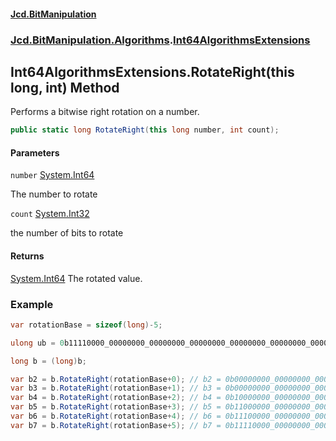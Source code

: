 #### [Jcd.BitManipulation](index 'index')
### [Jcd.BitManipulation.Algorithms](Jcd.BitManipulation.Algorithms 'Jcd.BitManipulation.Algorithms').[Int64AlgorithmsExtensions](Jcd.BitManipulation.Algorithms.Int64AlgorithmsExtensions 'Jcd.BitManipulation.Algorithms.Int64AlgorithmsExtensions')

## Int64AlgorithmsExtensions.RotateRight(this long, int) Method

Performs a bitwise right rotation on a number.

```csharp
public static long RotateRight(this long number, int count);
```
#### Parameters

<a name='Jcd.BitManipulation.Algorithms.Int64AlgorithmsExtensions.RotateRight(thislong,int).number'></a>

`number` [System.Int64](https://docs.microsoft.com/en-us/dotnet/api/System.Int64 'System.Int64')

The number to rotate

<a name='Jcd.BitManipulation.Algorithms.Int64AlgorithmsExtensions.RotateRight(thislong,int).count'></a>

`count` [System.Int32](https://docs.microsoft.com/en-us/dotnet/api/System.Int32 'System.Int32')

the number of bits to rotate

#### Returns
[System.Int64](https://docs.microsoft.com/en-us/dotnet/api/System.Int64 'System.Int64')
The rotated value.

### Example

```csharp
var rotationBase = sizeof(long)-5;

ulong ub = 0b11110000_00000000_00000000_00000000_00000000_00000000_00000000_00000000;

long b = (long)b;

var b2 = b.RotateRight(rotationBase+0); // b2 = 0b00000000_00000000_00000000_00000000_00000000_00000000_00000000_00011110
var b3 = b.RotateRight(rotationBase+1); // b3 = 0b00000000_00000000_00000000_00000000_00000000_00000000_00000000_00001111
var b4 = b.RotateRight(rotationBase+2); // b4 = 0b10000000_00000000_00000000_00000000_00000000_00000000_00000000_00000111
var b5 = b.RotateRight(rotationBase+3); // b5 = 0b11000000_00000000_00000000_00000000_00000000_00000000_00000000_00000011
var b6 = b.RotateRight(rotationBase+4); // b6 = 0b11100000_00000000_00000000_00000000_00000000_00000000_00000000_00000001
var b7 = b.RotateRight(rotationBase+5); // b7 = 0b11110000_00000000_00000000_00000000_00000000_00000000_00000000_00000000
```